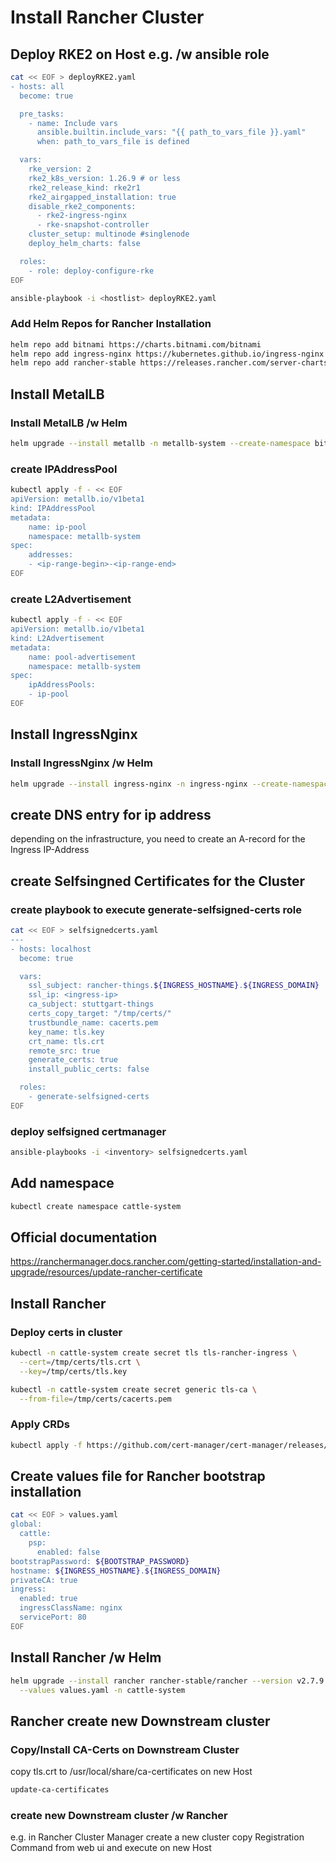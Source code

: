 # Install Rancher Cluster

## Deploy RKE2 on Host e.g. /w ansible role

```bash
cat << EOF > deployRKE2.yaml
- hosts: all
  become: true

  pre_tasks:
    - name: Include vars
      ansible.builtin.include_vars: "{{ path_to_vars_file }}.yaml"
      when: path_to_vars_file is defined

  vars:
    rke_version: 2
    rke2_k8s_version: 1.26.9 # or less
    rke2_release_kind: rke2r1
    rke2_airgapped_installation: true
    disable_rke2_components:
      - rke2-ingress-nginx
      - rke-snapshot-controller
    cluster_setup: multinode #singlenode
    deploy_helm_charts: false

  roles:
    - role: deploy-configure-rke
EOF
```

```bash
ansible-playbook -i <hostlist> deployRKE2.yaml
```

### Add Helm Repos for Rancher Installation
```bash
helm repo add bitnami https://charts.bitnami.com/bitnami
helm repo add ingress-nginx https://kubernetes.github.io/ingress-nginx
helm repo add rancher-stable https://releases.rancher.com/server-charts/stable
```

## Install MetalLB
### Install MetalLB /w Helm
```bash
helm upgrade --install metallb -n metallb-system --create-namespace bitnami/metallb
```

### create IPAddressPool

```bash
kubectl apply -f - << EOF
apiVersion: metallb.io/v1beta1
kind: IPAddressPool
metadata:
    name: ip-pool
    namespace: metallb-system
spec:
    addresses:
    - <ip-range-begin>-<ip-range-end>
EOF
```
### create L2Advertisement

```bash
kubectl apply -f - << EOF
apiVersion: metallb.io/v1beta1
kind: L2Advertisement
metadata:
    name: pool-advertisement
    namespace: metallb-system
spec:
    ipAddressPools:
    - ip-pool
EOF
```

## Install IngressNginx
### Install IngressNginx /w Helm
```bash
helm upgrade --install ingress-nginx -n ingress-nginx --create-namespace ingress-nginx/ingress-nginx
```

## create DNS entry for ip address
depending on the infrastructure, you need to create an A-record for the Ingress IP-Address

## create Selfsingned Certificates for the Cluster
### create playbook to execute generate-selfsigned-certs role

```bash
cat << EOF > selfsignedcerts.yaml
---
- hosts: localhost
  become: true

  vars:
    ssl_subject: rancher-things.${INGRESS_HOSTNAME}.${INGRESS_DOMAIN}
    ssl_ip: <ingress-ip>
    ca_subject: stuttgart-things
    certs_copy_target: "/tmp/certs/"
    trustbundle_name: cacerts.pem
    key_name: tls.key
    crt_name: tls.crt
    remote_src: true
    generate_certs: true
    install_public_certs: false

  roles:
    - generate-selfsigned-certs
EOF
```

### deploy selfsigned certmanager
```bash
ansible-playbooks -i <inventory> selfsignedcerts.yaml
```

## Add namespace
```bash
kubectl create namespace cattle-system
```

## Official documentation
https://ranchermanager.docs.rancher.com/getting-started/installation-and-upgrade/resources/update-rancher-certificate

## Install Rancher
### Deploy certs in cluster
```bash
kubectl -n cattle-system create secret tls tls-rancher-ingress \
  --cert=/tmp/certs/tls.crt \
  --key=/tmp/certs/tls.key
```
```bash
kubectl -n cattle-system create secret generic tls-ca \
  --from-file=/tmp/certs/cacerts.pem
```

### Apply CRDs
```bash
kubectl apply -f https://github.com/cert-manager/cert-manager/releases/download/v1.13.2/cert-manager.crds.yaml
```

## Create values file for Rancher bootstrap installation

```bash
cat << EOF > values.yaml
global:
  cattle:
    psp:
      enabled: false
bootstrapPassword: ${BOOTSTRAP_PASSWORD}
hostname: ${INGRESS_HOSTNAME}.${INGRESS_DOMAIN}
privateCA: true
ingress:
  enabled: true
  ingressClassName: nginx
  servicePort: 80
EOF
```

## Install Rancher /w Helm
```bash
helm upgrade --install rancher rancher-stable/rancher --version v2.7.9 \
  --values values.yaml -n cattle-system
```

## Rancher create new Downstream cluster
### Copy/Install CA-Certs on Downstream Cluster
copy tls.crt to /usr/local/share/ca-certificates on new Host

```bash
update-ca-certificates
```

### create new Downstream cluster /w Rancher
e.g. in Rancher Cluster Manager create a new cluster
copy Registration Command from web ui and execute on new Host
